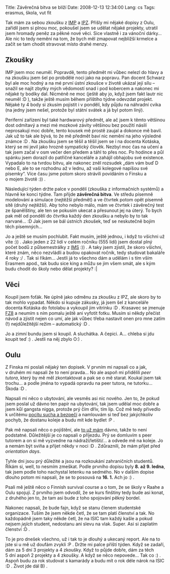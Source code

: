 Title: Závěrečná bitva se blíží
Date: 2008-12-13 12:34:00
Lang: cs
Tags: erasmus, škola, vut fit

Tak mám za sebou zkoušku z [IMP](http://www.fit.vutbr.cz/study/courses/index.php?id=6285) a [IPZ](http://www.fit.vutbr.cz/study/courses/index.php?id=6297). Přišly mi nějaké dopisy z Oulu, zařídil jsem si plnou moc, pokoušel jsem se udělat nějaké projekty, utratil jsem hromady peněz za pěkné nové věci. Sice vlastně i za vánoční dárky… Ale nic to tedy nemění na tom, že bych měl zmapovat nejbližší krmelce a začít se tam chodit stravovat místo drahé menzy.

## Zkoušky

IMP jsem moc neuměl. Popravdě, tento předmět mi vůbec nelezl do hlavy a na zkoušku jsem šel po probdělé noci jako na popravu. Pan docent Schwarz byl ale moc hodný a na mé první ústní zkoušce v životě ukázal její sílu – snažil se najít zbytky mých vědomostí snad i pod kobercem a nakonec mi nějaké ty bodíky dal. Nicméně ne moc (ještě aby jo, když jsem fakt lautr nic neuměl :D ), takže ještě musím během příštího týdne odevzdat projekt. Nějaké ty 4 body si zkusím pojistit i v pondělí, kdy půjdu na náhradní cvika (na jedny jsem nešel, protože byl státní svátek a já byl potom líný).

Periferní zařízení byl také hardwarový předmět, ale ač jsem k těmto většinou dost odmítavý a mezi mé mozkové závity většinou bez použití násilí neprosakují moc dobře, tento kousek mě prostě zaujal a dokonce mě bavil. Jak už to tak ale bývá, to že mě předmět baví nic nemění na jeho výsledné známce :D . Na zkoušku jsem se těšil a těšil jsem se i na docenta Kotáska, který se mi jevil jako hrozně sympatický člověk. Nezbyl moc čas na učení a tak jsem začal v osm večer den předem a táhl to přes noc. Po hodince a půl spánku jsem dorazil do patřičné kanceláře a zahájil obhajobu své existence. Vypadalo to na tvrdou bitvu, ale nakonec zněl rozsudek „dám vám buď D nebo E, ale to se rozhodnu až v lednu, až vaši kolegové napíšou své písemky“. Více času jsme potom skoro strávili povídáním o Finsku a o mojem životě :)) .

Následující týden držte palce v pondělí (zkouška z informačních systémů) a hlavně ke konci týdne. Tam přijde **závěrečná bitva**. Ve středu písemně modelování a simulace (nejtěžší předmět) a ve čtvrtek potom opět písemně sítě (druhý nejtěžší). Aby toho nebylo málo, mám ve čtvrtek i závěrečný test ze španělštiny, ale ten se pokusím ukecat a přesunout jej na úterý. To bych pak měl od pondělí do čtvrtka každý den zkoušku a nebylo by to tak narvané… :D Jak jsem se bál ústních zkoušek, teď se neskutečně bojím těch písemných…

Jo a ještě se musím pochlubit. Fakt musím, ještě jednou, i když to všichni už víte :)) . Jako jeden z 22 lidí v celém ročníku (555 lidí) jsem dostal plný počet bodů z půlsemestrálky z [IMS](http://www.fit.vutbr.cz/study/courses/index.php?id=6286) :)) . A taky jsem zjistil, že skoro všichni, které znám, něco nezvládli a budou opakovat ročník, tedy studovat bakaláře 4 roky :/ . Tak si říkám… Jestli já to všechno dám a udělám i s tím vším Erasmem apod., tak budu sice king a můžu se jim všem smát, ale s kým budu chodit do školy nebo dělat projekty? :|

## Věci

Koupil jsem foťák. Ne úplně jako odměnu za zkoušku z IPZ, ale skoro by to tak mohlo vypadat. Někdo si kupuje zákusky, já jsem šel z kanceláře docenta Kotáska do fotolabu a vykoupil jim vitrínku :D . Krasavec se jmenuje [FZ8](http://www.digimanie.cz/art_doc-EE7607D956A22C70C125730700515260.html) a neumím s ním pomalu ještě ani vyfotit fotku. Musím si někdy přečíst návod a zjistit nejen co umí, ale jak vůbec třeba nastavit onen pro mne zatím (!) nejdůležitější režim – automatický :D .

Jo a zimní bundu jsem si koupil. A sluchátka. A čepici. A… chleba si jdu koupit teď :) . Jestli na něj zbylo O:) .

## Oulu

Z Finska mi poslali nějaký ten dopisek. V prvním mi napsali co a jak, v druhém mi napsali že to není pravda… No ale aspoň mi přidělili *peer tutora*, který by mě měl zkontaktovat a pak se o mě starat. Koukal jsem tak trochu… a podle jména to vypadá opravdu na peer tutora, ne tutorku… Škoda :D .

Napsali mi něco o ubytování, ale vesměs asi nic nového. Jen to, že pokud jsem poslal už dávno ten papír na ubytování, tak jsem udělal moc dobře a jsem kůl gangsta nigga, protože prý čím dřív, tím líp. Což mě tedy přivedlo k určitému [pocitu sucha a bezpečí](http://www.ordinace.cz/clanek/tena-lady/) a namlouvám si teď bez jakýchkoliv pochyb, že dostanu koleje a budu mít kde bydlet :P .

Pak mě napsali něco o pojištění, ale [to už mám](http://www.generali.cz/domino/portal/travel/sml.nsf/step0?readform) dávno, takže to není podstatné. Důležitější je co napsali o příjezdu. Prý se domluvím s peer tutorem a on si mě vyzvedne na nádraží/letišti/… a odvede mě na koleje. Jo a nemám být sviňa a přijet někdy v noci :D . Zdůraznili, že mám přijet před *orientation days*.

Tyhle dni jsou prý důležité a jsou na rozkoukání zahraničních studentů. Říkám si, well, to nesmím zmeškat. Podle prvního dopisu byly **8. až 9. ledna**, tak jsem podle toho nachystal letenku na sedmého. No v dalším dopise dlouho potom mi napsali, že se to posouvá na **16. 1.** Ach jo :) .

Psali mě ještě něco o Finnish survival course a o tom, že se školy v Raahe a Oulu spojují. Z prvního jsem odvodil, že se kurs finštiny tedy bude asi konat, z druhého jen to, že tam asi bude z toho spojování pěkný bordel.

Nakonec napsali, že bude fajn, když se stanu členem studentské organizace. Tuším že jsem někde četl, že se tam platí členství a tak. No každopádně jsem taky někde četl, že na ISIC tam každý kašle a pokud nejsem *jejich* student, nedostanu ani slevu na vlak. Super. Asi si zaplatím členství :D .

To je pro dnešek všechno, už i tak to je dlouhý a ukecaný report. Ale na to jste si u mě už doufám zvykli :P . Držte mi palce příští týden. Když se zadaří, dám za 5 dní 3 projekty a 4 zkoušky. Když to půjde dobře, dám za těch 5 dní aspoň 2 projekty a 4 zkoušky. A když se něco nepovede… Tak co :) . Aspoň budu za rok studovat s kamarády a budu mít o rok déle nárok na ISIC :D . Život jde dál B) .
